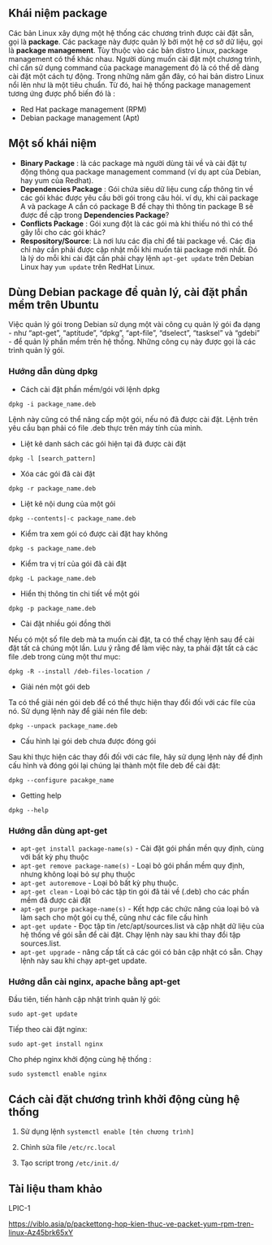 ## Khái niệm package

Các bản Linux xây dựng một hệ thống các chương trình được cài đặt sẵn, gọi là **package**. Các package này được quản lý bởi một hệ cơ sở dữ liệu, gọi là **package management**. Tùy thuộc vào các bản distro Linux, package management có thể khác nhau. Người dùng muốn cài đặt một chương trình, chỉ cần sử dụng command của package management đó là có thể dễ dàng cài đặt một cách tự động. Trong những năm gần đây, có hai bản distro Linux nổi lên như là một tiêu chuẩn. Từ đó, hai hệ thống package management tương ứng được phổ biến đó là : 
- Red Hat package management (RPM)
- Debian package management (Apt)

## Một số khái niệm

- **Binary Package** : là các package mà người dùng tải về và cài đặt tự động thông qua package management command (ví dụ apt của Debian, hay yum của Redhat).
- **Dependencies Package** :  Gói chứa siêu dữ liệu cung cấp thông tin về các gói khác được yêu cầu bởi gói trong câu hỏi. ví dụ, khi cài package A và package A cần có package B để chạy thì thông tin package B sẽ được đề cập trong **Dependencies Package**?
- **Conflicts Package** : Gói xung đột là các gói mà khi thiếu nó thì có thể gây lỗi cho các gói khác?
- **Respository/Source**: Là nơi lưu các địa chỉ để tải package về. Các địa chỉ này cần phải được cập nhật mỗi khi muốn tải package mới nhất. Đó là lý do mỗi khi cài đặt cần phải chạy lệnh ``apt-get update`` trên Debian Linux hay ``yum update`` trên RedHat Linux.

## Dùng Debian package để quản lý, cài đặt phần mềm trên Ubuntu

Việc quản lý gói trong Debian sử dụng một vài công cụ quản lý gói đa dạng - như “apt-get”, “aptitude”, “dpkg”, “apt-file”, “dselect”, “tasksel” và “gdebi” - để quản lý phần mềm trên hệ thống. Những công cụ này được gọi là các trình quản lý gói.

### Hướng dẫn dùng dpkg 

- Cách cài đặt phần mềm/gói với lệnh dpkg 

 ``dpkg -i package_name.deb``
 
 Lệnh này cũng có thể nâng cấp một gói, nếu nó đã được cài đặt. Lệnh trên yêu cầu bạn phải có file .deb thực trên máy tính của mình.
 
- Liệt kê danh sách các gói hiện tại đã được cài đặt

``dpkg -l [search_pattern]``

- Xóa các gói đã cài đặt

``dpkg -r package_name.deb``

- Liệt kê nội dung của một gói

``dpkg --contents|-c package_name.deb``

- Kiểm tra xem gói có được cài đặt hay không

``dpkg -s package_name.deb``

- Kiểm tra vị trí của gói đã cài đặt

``dpkg -L package_name.deb``

- Hiển thị thông tin chi tiết về một gói

``dpkg -p package_name.deb``

- Cài đặt nhiều gói đồng thời

Nếu có một số file deb mà ta muốn cài đặt, ta có thể chạy lệnh sau để cài đặt tất cả chúng một lần. Lưu ý rằng để làm việc này, ta phải đặt tất cả các file .deb trong cùng một thư mục:

``dpkg -R --install /deb-files-location /``

- Giải nén một gói deb

Ta có thể giải nén gói deb để có thể thực hiện thay đổi đối với các file của nó. Sử dụng lệnh này để giải nén file deb:

``dpkg --unpack package_name.deb``

- Cấu hình lại gói deb chưa được đóng gói

Sau khi thực hiện các thay đổi đối với các file, hãy sử dụng lệnh này để định cấu hình và đóng gói lại chúng lại thành một file deb để cài đặt:

``dpkg --configure pacakge_name``

- Getting help

``dpkg --help``


### Hướng dẫn dùng apt-get

- ``apt-get install package-name(s)`` - Cài đặt gói phần mền quy định, cùng với bất kỳ phụ thuộc
- ``apt-get remove package-name(s)`` - Loại bỏ gói phần mềm quy định, nhưng không loại bỏ sự phụ thuộc
- ``apt-get autoremove`` - Loại bỏ bất kỳ phụ thuộc.
- ``apt-get clean`` - Loại bỏ các tập tin gói đã tải về (.deb) cho các phần mềm đã được cài đặt
- ``apt-get purge package-name(s)`` - Kết hợp các chức năng của loại bỏ và làm sạch cho một gói cụ thể, cũng như các file cấu hình
- ``apt-get update`` - Đọc tập tin /etc/apt/sources.list và cập nhật dữ liệu của hệ thống về gói sẵn để cài đặt. Chạy lệnh này sau khi thay đổi tập sources.list.
- ``apt-get upgrade`` - nâng cấp tất cả các gói có bản cập nhật có sẵn. Chạy lệnh này sau khi chạy apt-get update.

### Hướng dẫn cài nginx, apache bằng apt-get

Đầu tiên, tiến hành cập nhật trình quản lý gói: 

``sudo apt-get update``

Tiếp theo cài đặt nginx:

``sudo apt-get install nginx``

Cho phép nginx khởi động cùng hệ thống :

``sudo systemctl enable nginx``

## Cách cài đặt chương trình khởi động cùng hệ thống

1. Sử dụng lệnh ``systemctl enable [tên chương trình]``

2. Chình sửa file ``/etc/rc.local``

3. Tạo script trong ``/etc/init.d/``

## Tài liệu tham khảo 

LPIC-1

https://viblo.asia/p/packettong-hop-kien-thuc-ve-packet-yum-rpm-tren-linux-Az45brk65xY
